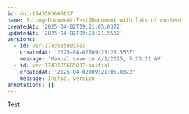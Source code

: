 ```yaml
---
id: doc-1743585665037
name: 3-Long-Document-Test|Document with lots of content
createdAt: '2025-04-02T09:21:05.037Z'
updatedAt: '2025-04-02T09:23:21.553Z'
versions:
  - id: ver-1743585801553
    createdAt: '2025-04-02T09:23:21.553Z'
    message: 'Manual save on 4/2/2025, 5:23:21 AM'
  - id: ver-1743585665037-initial
    createdAt: '2025-04-02T09:21:05.037Z'
    message: Initial version
annotations: []
---
```

Test
